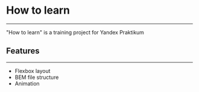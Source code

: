 # How to learn
---
"How to learn" is a training project for Yandex Praktikum

## Features
---

* Flexbox layout
* BEM file structure
* Animation

